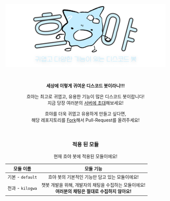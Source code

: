 <div align="center">

![흐야 배너](docs/res/image/banner.png)

<br>

**세상에 이렇게 귀여운 디스코드 봇이라니!!!**<br>

흐야는 최고로 귀엽고, 유용한 기능이 많은 디스코드 봇이랍니다!<br>
지금 당장 여러분의 [서버에 초대](https://discord.com/oauth2/authorize?client_id=1209778017879072788&permissions=39979706232320&scope=bot)해보세요!

흐야를 더욱 귀엽고 유용하게 만들고 싶다면,<br>
해당 레포지토리를 [Fork](https://github.com/BackGwa/Heuya/fork)해서 Pull-Request를 올려주세요!<br>

<br>

### 적용 된 모듈
현재 흐야 봇에 적용된 모듈이에요!<br>

|모듈 이름|모듈 기능|
|:-:|:-:|
|기본 - `default`|흐야 봇의 기본적인 기능만 담고 있는 모듈이에요!|
|천과 - `kilogwa`|챗봇 개발을 위해, 개발자의 채팅을 수집하는 모듈이에요!<br>**여러분의 채팅은 절대로 수집하지 않아요!**|

</div>